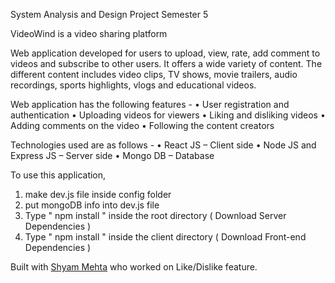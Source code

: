 System Analysis and Design Project Semester 5

VideoWind is a video sharing platform

Web application developed for users to upload, view, rate, add comment to videos and subscribe to
other users. It offers a wide variety of content. The different content includes video clips, TV shows,
movie trailers, audio recordings, sports highlights, vlogs and educational videos.

Web application has the following features -
• User registration and authentication
• Uploading videos for viewers
• Liking and disliking videos
• Adding comments on the video
• Following the content creators

Technologies used are as follows -
• React JS – Client side
• Node JS and Express JS – Server side
• Mongo DB – Database

To use this application, 

1. make dev.js file inside config folder 
2. put mongoDB info into dev.js file 
3. Type  " npm install " inside the root directory  ( Download Server Dependencies ) 
4. Type " npm install " inside the client directory ( Download Front-end Dependencies )


Built with [Shyam Mehta](https://github.com/shyammehta1313) who worked on Like/Dislike feature.


